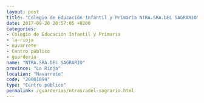 ```yaml
---
layout: post
title: "Colegio de Educación Infantil y Primaria NTRA.SRA.DEL SAGRARIO"
date: 2017-09-20 20:57:05 +0200
categories:
- Colegio de Educación Infantil y Primaria
- la-rioja
- navarrete
- Centro público
- guarderia
name: "NTRA.SRA.DEL SAGRARIO"
province: "La Rioja"
location: "Navarrete"
code: "26001894"
type: "Centro público"
permalink: /guarderias/ntrasradel-sagrario.html
---
```

